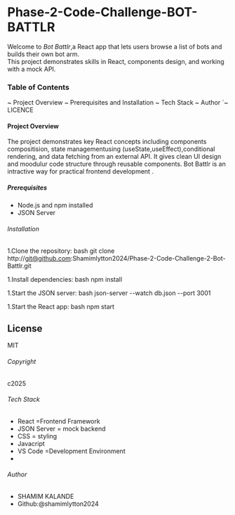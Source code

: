 # Phase-2-Code-Challenge-BOT-BATTLR
Welcome to *Bot Battlr*,a  React app that lets users browse a list of bots and builds their own bot arm.  
This project demonstrates skills in React, components design, and working with a mock API. 

### Table of Contents
~ Project Overview
~ Prerequisites and Installation
~ Tech Stack
~ Author
`~ LICENCE

#### Project Overview
The project demonstrates key React concepts including components compositision, 
state managementusing (useState,useEffect),conditional rendering, and data fetching from an external API.
It gives clean UI design and moodulur code structure through reusable components.
Bot Battlr is an intractive way for practical frontend development . 

##### Prerequisites 
* Node.js and npm installed
* JSON Server

###### Installation
1.Clone the repository:
bash
git clone
http://git@github.com:Shamimlytton2024/Phase-2-Code-Challenge-2-Bot-Battlr.git

1.Install dependencies:
bash
npm install

1.Start the JSON server:
bash
json-server --watch db.json --port 3001

1.Start the React app:
bash
npm start

## License
MIT

###### Copyright
c2025


###### Tech Stack
* React =Frontend Framework
* JSON Server = mock backend
* CSS = styling
* Javacript
* VS Code =Development Environment
* 

###### Author
* SHAMIM KALANDE
* Github:@shamimlytton2024
